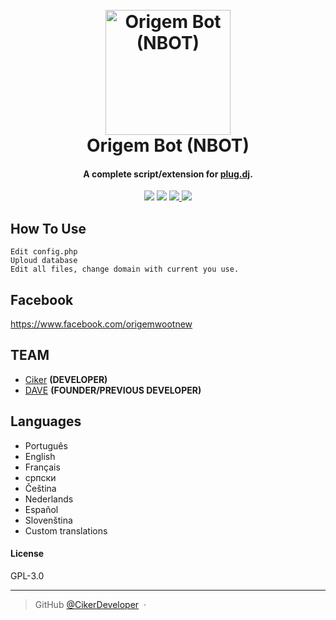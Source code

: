 
<h1 align="center">
  <br>
  <a href="https://origemwoot.github.io"><img src="https://i.imgur.com/YsvfUtf.png" alt="Origem Bot (NBOT)" width="200"></a>
  <br>
  Origem Bot (NBOT)
  <br>
</h1>

<h4 align="center">A complete script/extension for <a href="http://plug.dj" target="_blank">plug.dj</a>.</h4>
<p align="center">
    <a href="http://waffle.io/OrigemWoot/OrigemWoot"><img src="https://badge.waffle.io/OrigemWoot/OrigemWoot.svg?label=ready&title=Ready"></a>
  </a>
  <a href="https://gitter.im/OrigemWootOW/Lobby"><img src="https://badges.gitter.im/OrigemWootOW/Lobby.svg"></a>
  <a href="#">
      <img src="https://img.shields.io/badge/SayThanks.io-%E2%98%BC-1EAEDB.svg">
  </a>
  <a href="https://www.paypal.me/1microfix">
    <img src="https://img.shields.io/badge/$-donate-ff69b4.svg?maxAge=2592000&amp;style=flat">
  </a>
</p>


## How To Use

```
Edit config.php
Uploud database
Edit all files, change domain with current you use.
```

## Facebook

https://www.facebook.com/origemwootnew

## TEAM

- [Ciker](https://github.com/CikerDeveloper) __(DEVELOPER)__
- [DAVE](https://github.com/CikerDeveloper) __(FOUNDER/PREVIOUS DEVELOPER)__

## Languages

- Português
- English
- Français
- српски
- Čeština
- Nederlands
- Español
- Slovenština
- Custom translations

#### License

GPL-3.0

---

> GitHub [@CikerDeveloper](https://github.com/CikerDeveloper) &nbsp;&middot;&nbsp;

